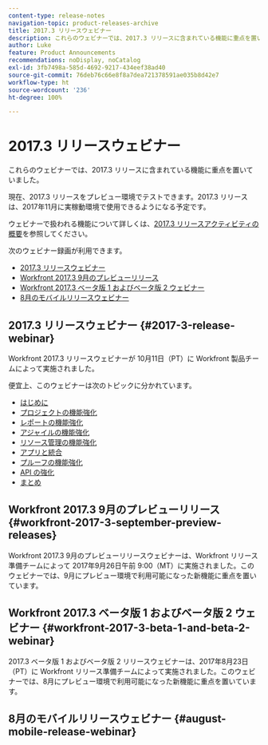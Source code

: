 ```yaml
---
content-type: release-notes
navigation-topic: product-releases-archive
title: 2017.3 リリースウェビナー
description: これらのウェビナーでは、2017.3 リリースに含まれている機能に重点を置いていました。
author: Luke
feature: Product Announcements
recommendations: noDisplay, noCatalog
exl-id: 3fb7498a-585d-4692-9217-434eef38ad40
source-git-commit: 76deb76c66e8f8a7dea721378591ae035b8d42e7
workflow-type: ht
source-wordcount: '236'
ht-degree: 100%

---
```


# 2017.3 リリースウェビナー

これらのウェビナーでは、2017.3 リリースに含まれている機能に重点を置いていました。 

現在、2017.3 リリースをプレビュー環境でテストできます。2017.3 リリースは、2017年11月に実稼動環境で使用できるようになる予定です。

ウェビナーで扱われる機能について詳しくは、[2017.3 リリースアクティビティの概要](../../../../product-announcements/product-releases/quarterly-release-archive/2017.3-release-activity/2017.3-release-activity-overview.md)を参照してください。

次のウェビナー録画が利用できます。

* [2017.3 リリースウェビナー](#2017-3-release-webinar)
* [Workfront 2017.3 9月のプレビューリリース](#workfront-2017-3-september-preview-releases)
* [Workfront 2017.3 ベータ版 1 およびベータ版 2 ウェビナー](#workfront-2017-3-beta-1-and-beta-2-webinar)
* [8月のモバイルリリースウェビナー](#august-mobile-release-webinar)

## 2017.3 リリースウェビナー {#2017-3-release-webinar}

Workfront 2017.3 リリースウェビナーが 10月11日（PT）に Workfront 製品チームによって実施されました。 

便宜上、このウェビナーは次のトピックに分かれています。

* [はじめに](#introduction)
* [プロジェクトの機能強化](#project-enhancements)
* [レポートの機能強化](#reporting-enhancements)
* [アジャイルの機能強化](#agile-enhancements)
* [リソース管理の機能強化](#resource-management-enhancements)
* [アプリと統合](#apps-and-integrations)
* [プルーフの機能強化](#proofing-enhancements)
* [API の強化](#api-enhancements)
* [まとめ](#conclusion)

## Workfront 2017.3 9月のプレビューリリース {#workfront-2017-3-september-preview-releases}

Workfront 2017.3 9月のプレビューリリースウェビナーは、Workfront リリース準備チームによって 2017年9月26日午前 9:00（MT）に実施されました。このウェビナーでは、9月にプレビュー環境で利用可能になった新機能に重点を置いています。

## Workfront 2017.3 ベータ版 1 およびベータ版 2 ウェビナー {#workfront-2017-3-beta-1-and-beta-2-webinar}

2017.3 ベータ版 1 およびベータ版 2 リリースウェビナーは、2017年8月23日（PT）に Workfront リリース準備チームによって実施されました。このウェビナーでは、8月にプレビュー環境で利用可能になった新機能に重点を置いています。

## 8月のモバイルリリースウェビナー {#august-mobile-release-webinar}
